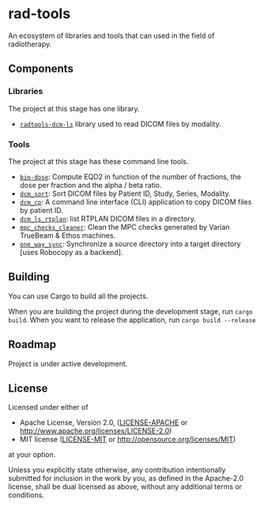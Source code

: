 # rad-tools

An ecosystem of libraries and tools that can used in the field of radiotherapy.

## Components

### Libraries

The project at this stage has one library.

- [`radtools-dcm-ls`](dcm_ls) library used to read DICOM files by modality.

### Tools

The project at this stage has these command line tools.

- [`bio-dose`](bio_dose):
  Compute EQD2 in function of the number of fractions, the dose per fraction and the alpha / beta ratio.
- [`dcm_sort`](dcm_sort):
  Sort DICOM files by Patient ID, Study, Series, Modality.
- [`dcm_cp`](dcm_cp):
  A command line interface (CLI) application to copy DICOM files by patient ID.
- [`dcm_ls_rtplan`](dcm_ls): list RTPLAN DICOM files in a directory.
- [`mpc_checks_cleaner`](mpc_checks_cleaner):
  Clean the MPC checks generated by Varian TrueBeam & Ethos machines.
- [`one_way_sync`](one_way_sync):
  Synchronize a source directory into a target directory \[uses Robocopy as a backend\].


## Building

You can use Cargo to build all the projects.

When you are building the project during the development stage, run `cargo build`.
When you want to release the application, run `cargo build --release`

## Roadmap

Project is under active development.

## License

Licensed under either of

- Apache License, Version 2.0, ([LICENSE-APACHE](LICENSE-APACHE) or <http://www.apache.org/licenses/LICENSE-2.0>)
- MIT license ([LICENSE-MIT](LICENSE-MIT) or <http://opensource.org/licenses/MIT>)

at your option.

Unless you explicitly state otherwise, any contribution intentionally submitted
for inclusion in the work by you, as defined in the Apache-2.0 license, shall be dual licensed as above, without any additional terms or conditions.
